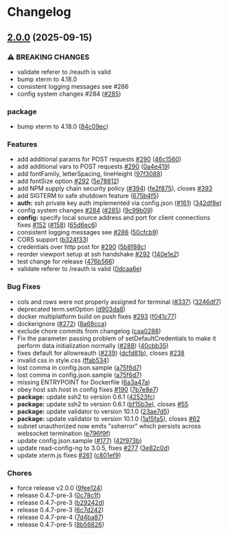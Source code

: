 # Changelog

## [2.0.0](https://github.com/billchurch/webssh2/compare/webssh2-server-v2.0.0...webssh2-server-v2.0.0) (2025-09-15)


### ⚠ BREAKING CHANGES

* validate referer to /reauth is valid
* bump xterm to 4.18.0
* consistent logging messages see #286
* config system changes #284 ([#285](https://github.com/billchurch/webssh2/issues/285))

### package

* bump xterm to 4.18.0 ([84c09ec](https://github.com/billchurch/webssh2/commit/84c09ec8a1909e4bbd0051debdbb905276a4245e))


### Features

* add additional params for POST requests [#290](https://github.com/billchurch/webssh2/issues/290) ([46c1560](https://github.com/billchurch/webssh2/commit/46c1560e3c126376e18124e14e5c7fb8c029a0a1))
* add additional vars to POST requests [#290](https://github.com/billchurch/webssh2/issues/290) ([0a4e419](https://github.com/billchurch/webssh2/commit/0a4e419fb371ae95340fa890497022a2aa9d063a))
* add fontFamily, letterSpacing, lineHeight ([97f3088](https://github.com/billchurch/webssh2/commit/97f3088780744e13a6724a4967a4896aac3f20d8))
* add fontSize option [#292](https://github.com/billchurch/webssh2/issues/292) ([5e78812](https://github.com/billchurch/webssh2/commit/5e788129744d326e78ec91bda86ed5cecfd70d3f))
* add NPM supply chain security policy ([#394](https://github.com/billchurch/webssh2/issues/394)) ([fe2f875](https://github.com/billchurch/webssh2/commit/fe2f8757663a9b28954fa0bddd376b9395ae7ea8)), closes [#393](https://github.com/billchurch/webssh2/issues/393)
* add SIGTERM to safe shutdown feature ([675b4f5](https://github.com/billchurch/webssh2/commit/675b4f5a3a92b187b620684eb1ce1b7afa0e2e08))
* **auth:** ssh private key auth implemented via config.json ([#161](https://github.com/billchurch/webssh2/issues/161)) ([342df8e](https://github.com/billchurch/webssh2/commit/342df8eb9cafba52eb63b50a60e11e1431d6fbd4))
* config system changes [#284](https://github.com/billchurch/webssh2/issues/284) ([#285](https://github.com/billchurch/webssh2/issues/285)) ([9c99b09](https://github.com/billchurch/webssh2/commit/9c99b0940ec726193deae3c4999d25a297874d67))
* **config:** specify local source address and port for client connections fixes [#152](https://github.com/billchurch/webssh2/issues/152) ([#158](https://github.com/billchurch/webssh2/issues/158)) ([65d6ec6](https://github.com/billchurch/webssh2/commit/65d6ec68452b80c42fd62534355e456ce1f16a32))
* consistent logging messages see [#286](https://github.com/billchurch/webssh2/issues/286) ([50cfcb9](https://github.com/billchurch/webssh2/commit/50cfcb97788cbd3409b4605adceef3d47e370e38))
* CORS support ([b324f33](https://github.com/billchurch/webssh2/commit/b324f338adeb3518322941639fb83ba9370814cc))
* credentials over http post for [#290](https://github.com/billchurch/webssh2/issues/290) ([5b8f88c](https://github.com/billchurch/webssh2/commit/5b8f88cfef1745c88748277217204e6c38c7ff7e))
* reorder viewport setup at ssh handshake [#292](https://github.com/billchurch/webssh2/issues/292) ([140e1e2](https://github.com/billchurch/webssh2/commit/140e1e24b14d6b74848e9d250c2b44f806ad627d))
* test change for release ([476b566](https://github.com/billchurch/webssh2/commit/476b566c08a84bd35aaccf847253875b2c3afb10))
* validate referer to /reauth is valid ([0dcaa6e](https://github.com/billchurch/webssh2/commit/0dcaa6e15062cdc3252ce52abd9057caf4c00a30))


### Bug Fixes

* cols and rows were not properly assigned for terminal ([#337](https://github.com/billchurch/webssh2/issues/337)) ([3246df7](https://github.com/billchurch/webssh2/commit/3246df75b6516309479beffb0948fd3233caa57b))
* deprecated term.setOption ([d903da8](https://github.com/billchurch/webssh2/commit/d903da87c41882a3736683c7de497cb8bd37f885))
* docker multiplatform build on push fixes [#293](https://github.com/billchurch/webssh2/issues/293) ([f041c77](https://github.com/billchurch/webssh2/commit/f041c779e92dee52ce931ba01f9eadb1ace68cc3))
* dockerignore ([#272](https://github.com/billchurch/webssh2/issues/272)) ([8a68cca](https://github.com/billchurch/webssh2/commit/8a68ccaffa374584b5d9531f9dbeae616bd971f5))
* exclude chore commits from changelog ([caa0288](https://github.com/billchurch/webssh2/commit/caa0288ad132f5c65fba38b30664fb2a3a328e92))
* Fix the parameter passing problem of setDefaultCredentials to make it perform data initialization normally ([#288](https://github.com/billchurch/webssh2/issues/288)) ([40cbb35](https://github.com/billchurch/webssh2/commit/40cbb35616fa17c1c36520690f40ebce0b488153))
* fixes default for allowreauth ([#239](https://github.com/billchurch/webssh2/issues/239)) ([dcfd81b](https://github.com/billchurch/webssh2/commit/dcfd81b454b9fe66edec489266dc35a765464c6b)), closes [#238](https://github.com/billchurch/webssh2/issues/238)
* invalid css in style.css ([ffab534](https://github.com/billchurch/webssh2/commit/ffab5345dcb568fa2bb50a96f403174ad3728286))
* lost comma in config.json.sample ([a75f6d7](https://github.com/billchurch/webssh2/commit/a75f6d73a55917bcd944c95337816556f03538d3))
* lost comma in config.json.sample ([a75f6d7](https://github.com/billchurch/webssh2/commit/a75f6d73a55917bcd944c95337816556f03538d3))
* missing ENTRYPOINT for Dockerfile ([6a3a47a](https://github.com/billchurch/webssh2/commit/6a3a47a13de3cd70d603379a27e055f08a6ee62c))
* obey host ssh.host in config fixes [#190](https://github.com/billchurch/webssh2/issues/190) ([7b7e8e7](https://github.com/billchurch/webssh2/commit/7b7e8e753358ed48f52eb9aa2fc359bf758f304b))
* **package:** update ssh2 to version 0.6.1 ([42523fc](https://github.com/billchurch/webssh2/commit/42523fc56853c909e49d54b6ede3aa3ae2dcdce9))
* **package:** update ssh2 to version 0.6.1 ([bf15b3e](https://github.com/billchurch/webssh2/commit/bf15b3e11d3d0659a3fafdeec616aa6bce719cb7)), closes [#55](https://github.com/billchurch/webssh2/issues/55)
* **package:** update validator to version 10.1.0 ([23ae7d5](https://github.com/billchurch/webssh2/commit/23ae7d5ce7481439280e641bc34904c433dfc99a))
* **package:** update validator to version 10.1.0 ([1a15fa5](https://github.com/billchurch/webssh2/commit/1a15fa57bbea3b137f0c9ce122542d387119ec4a)), closes [#62](https://github.com/billchurch/webssh2/issues/62)
* subnet unauthorized now emits "ssherror" which persists across websocket termination ([e796f9f](https://github.com/billchurch/webssh2/commit/e796f9fb5874d6557433f25e8976b7aa58fa8144))
* update config.json.sample ([#177](https://github.com/billchurch/webssh2/issues/177)) ([42f973b](https://github.com/billchurch/webssh2/commit/42f973b4796f7f50237dc8ce613e477aa89352ca))
* update read-config-ng to 3.0.5, fixes [#277](https://github.com/billchurch/webssh2/issues/277) ([3e82c0d](https://github.com/billchurch/webssh2/commit/3e82c0dc4d31d1c97a7cf98139ef8e6dc0213b22))
* update xterm.js fixes [#261](https://github.com/billchurch/webssh2/issues/261) ([c801ef9](https://github.com/billchurch/webssh2/commit/c801ef9e5826e13a403a6462241cf8a4ff456d45))


### Chores

* force release v2.0.0 ([9fee124](https://github.com/billchurch/webssh2/commit/9fee124f82ea12d5fe6292ece771d7ab0dbc82b1))
* release 0.4.7-pre-3 ([0c78c1f](https://github.com/billchurch/webssh2/commit/0c78c1f31cc6380b7f0706822fc418cfede11413))
* release 0.4.7-pre-3 ([b29242d](https://github.com/billchurch/webssh2/commit/b29242dfd4e1498a6ac862e85eabd349e11dea73))
* release 0.4.7-pre-3 ([6c7d242](https://github.com/billchurch/webssh2/commit/6c7d242679d55b2b28a2497d69b43a7e8439c4ca))
* release 0.4.7-pre-4 ([7d4ba87](https://github.com/billchurch/webssh2/commit/7d4ba87bc1c198600ea33ee220553ef46ea2a103))
* release 0.4.7-pre-5 ([8b56826](https://github.com/billchurch/webssh2/commit/8b56826363565610eda9fe8733107280b4c8a4bd))
